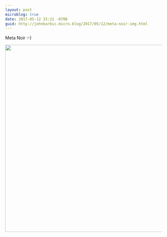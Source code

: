 ```yaml
---
layout: post
microblog: true
date: 2017-05-12 15:21 -0700
guid: http://johnbarbic.micro.blog/2017/05/12/meta-noir-img.html
---
```

Meta Noir :-)

<img src="http://johnbarbic.micro.blog/uploads/2017/5f68ef5f0e.jpg" width="600" height="600" style="height: auto" />
